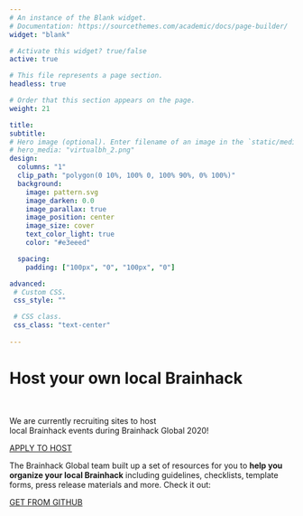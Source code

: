 ```yaml
---
# An instance of the Blank widget.
# Documentation: https://sourcethemes.com/academic/docs/page-builder/
widget: "blank"

# Activate this widget? true/false
active: true

# This file represents a page section.
headless: true

# Order that this section appears on the page.
weight: 21

title: 
subtitle:
# Hero image (optional). Enter filename of an image in the `static/media/` folder.
# hero_media: "virtualbh_2.png"
design:
  columns: "1"
  clip_path: "polygon(0 10%, 100% 0, 100% 90%, 0% 100%)"
  background:
    image: pattern.svg 
    image_darken: 0.0
    image_parallax: true
    image_position: center
    image_size: cover
    text_color_light: true
    color: "#e3eeed"

  spacing:
    padding: ["100px", "0", "100px", "0"]

advanced:
 # Custom CSS.
 css_style: ""

 # CSS class.
 css_class: "text-center"
  
---
```


# **Host your own local Brainhack**
<br>
<div class="row"><div class="col-lg-8 mx-auto">

We are currently recruiting sites to host <br> local Brainhack events during Brainhack Global 2020!

<p class="text-white mb-5">
<a href="/global2020/events#host-your-own-local-brainhack" class="btn btn-light mx-auto p-3 font-weight-bold">APPLY TO HOST</a></p>

The Brainhack Global team built up a set of resources for you to **help you organize your local Brainhack** including guidelines, checklists, template forms, press release materials and more. Check it out:

<p class="text-center"><a href="https://github.com/brainhackorg/pr-material" class="btn btn-light mx-auto p-3 font-weight-bold">GET FROM GITHUB</a></p></div></div>
 

